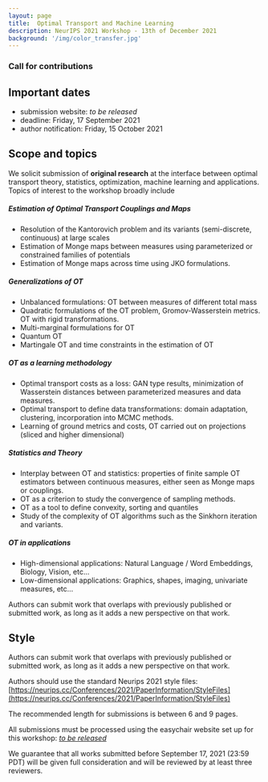```yaml
---
layout: page
title:  Optimal Transport and Machine Learning  
description: NeurIPS 2021 Workshop - 13th of December 2021
background: '/img/color_transfer.jpg'
---
```


### Call for contributions

## Important dates
- submission website: *to be released*
- deadline: Friday, 17 September 2021
- author notification: Friday, 15 October 2021

## Scope and topics

We solicit submission of **original research** at the interface between optimal transport theory, statistics, optimization, machine learning and applications. Topics of interest to the workshop broadly include

##### Estimation of Optimal Transport Couplings and Maps

- Resolution of the Kantorovich problem and its variants (semi-discrete, continuous) at large scales
- Estimation of Monge maps between measures using parameterized or constrained families of potentials
- Estimation of Monge maps across time using JKO formulations.

##### Generalizations of OT

- Unbalanced formulations: OT between measures of different total mass
- Quadratic formulations of the OT problem, Gromov-Wasserstein metrics. OT with rigid transformations.
- Multi-marginal formulations for OT
- Quantum OT
- Martingale OT and time constraints in the estimation of OT

##### OT as a learning methodology

- Optimal transport costs as a loss: GAN type results, minimization of Wasserstein distances between parameterized measures and data measures.
- Optimal transport to define data transformations: domain adaptation, clustering, incorporation into MCMC methods.
- Learning of ground metrics and costs, OT carried out on projections (sliced and higher dimensional)

##### Statistics and Theory

- Interplay between OT and statistics: properties of finite sample OT estimators between continuous measures, either seen as Monge maps or couplings.
- OT as a criterion to study the convergence of sampling methods.
- OT as a tool to define convexity, sorting and quantiles
- Study of the complexity of OT algorithms such as the Sinkhorn iteration and variants.

##### OT in applications

- High-dimensional applications: Natural Language / Word Embeddings, Biology, Vision, etc...
- Low-dimensional applications: Graphics, shapes, imaging, univariate measures, etc...

Authors can submit work that overlaps with previously published or submitted work, as long as it adds a new perspective on that work.


## Style
Authors can submit work that overlaps with previously published or submitted work, as long as it adds a new perspective on that work.

Authors should use the standard Neurips 2021 style files: [https://neurips.cc/Conferences/2021/PaperInformation/StyleFiles](https://neurips.cc/Conferences/2021/PaperInformation/StyleFiles)

The recommended length for submissions is between 6 and 9 pages.

All submissions must be processed using the easychair website set up for this workshop: [*to be released*](https://otml2021.github.io/)

We guarantee that all works submitted before September 17, 2021  (23:59 PDT) will be given full consideration and will be reviewed by at least three reviewers.

